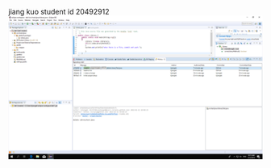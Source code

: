 jiang kuo 
student id 20492912
![image of the eclipse](https://github.com/kjiangab/comp3111-lab1-demo/blob/master/Untitled.png)
